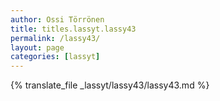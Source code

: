 ```yaml
---
author: Ossi Törrönen
title: titles.lassyt.lassy43
permalink: /lassy43/
layout: page
categories: [lassyt]
---
```

{% translate_file _lassyt/lassy43/lassy43.md %}